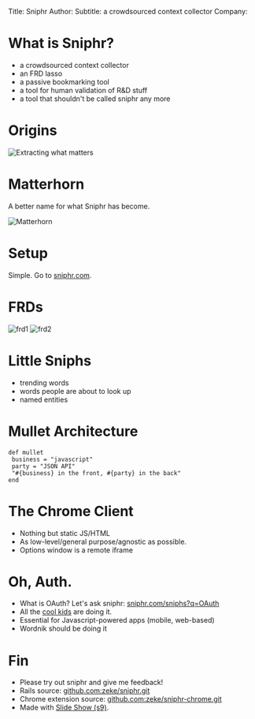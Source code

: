 Title: Sniphr
Author: 
Subtitle: a crowdsourced context collector
Company:

What is Sniphr?
===============

- a crowdsourced context collector
- an FRD lasso
- a passive bookmarking tool
- a tool for human validation of R&D stuff
- a tool that shouldn't be called sniphr any more

Origins
=======

![Extracting what matters](http://cl.ly/6H4p/Screen_shot_2011-04-26_at_2.34.59_PM.png)

Matterhorn
==========

A better name for what Sniphr has become.

![Matterhorn](http://cl.ly/6HRt/Screen_shot_2011-04-26_at_2.37.19_PM.png)

Setup
=====

Simple. Go to [sniphr.com](http://sniphr.com).

FRDs
====

![frd1](http://cl.ly/6IZx/Screen_shot_2011-04-27_at_8.13.11_PM.png)
![frd2](http://cl.ly/6J65/Screen_shot_2011-04-27_at_8.12.21_PM.png)

Little Sniphs
=============

- trending words
- words people are about to look up
- named entities

Mullet Architecture 
===================

	def mullet
	 business = "javascript"
	 party = "JSON API"
	 "#{business} in the front, #{party} in the back"
	end

The Chrome Client
=================

- Nothing but static JS/HTML
- As low-level/general purpose/agnostic as possible.
- Options window is a remote iframe

Oh, Auth.
=========

- What is OAuth? Let's ask sniphr: [sniphr.com/sniphs?q=OAuth](http://sniphr.com/sniphs?q=OAuth)
- All the [cool kids](https://github.com/intridea/omniauth) are doing it.
- Essential for Javascript-powered apps (mobile, web-based)
- Wordnik should be doing it

Fin
===

- Please try out sniphr and give me feedback!
- Rails source: [github.com:zeke/sniphr.git](http://github.com:zeke/sniphr.git)
- Chrome extension source: [github.com:zeke/sniphr-chrome.git](http://github.com:zeke/sniphr.git)
- Made with [Slide Show (s9)](http://slideshow.rubyforge.org/).